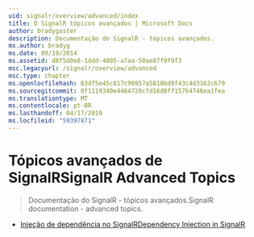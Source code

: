 ```yaml
---
uid: signalr/overview/advanced/index
title: O SignalR tópicos avançados | Microsoft Docs
author: bradygaster
description: Documentação do SignalR - tópicos avançados.
ms.author: bradyg
ms.date: 09/19/2014
ms.assetid: d8f5d0e8-1ddd-4005-a7aa-50ae87f9f9f3
msc.legacyurl: /signalr/overview/advanced
msc.type: chapter
ms.openlocfilehash: 63df5e45c817c90957a5818bd9f43c4d3162c679
ms.sourcegitcommit: 0f1119340e4464720cfd16d0ff15764746ea1fea
ms.translationtype: MT
ms.contentlocale: pt-BR
ms.lasthandoff: 04/17/2019
ms.locfileid: "59397871"
---
```

# <a name="signalr-advanced-topics"></a><span data-ttu-id="d1ad0-103">Tópicos avançados de SignalR</span><span class="sxs-lookup"><span data-stu-id="d1ad0-103">SignalR Advanced Topics</span></span>

> <span data-ttu-id="d1ad0-104">Documentação do SignalR - tópicos avançados.</span><span class="sxs-lookup"><span data-stu-id="d1ad0-104">SignalR documentation - advanced topics.</span></span>


- [<span data-ttu-id="d1ad0-105">Injeção de dependência no SignalR</span><span class="sxs-lookup"><span data-stu-id="d1ad0-105">Dependency Injection in SignalR</span></span>](dependency-injection.md)
